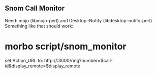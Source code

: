 Snom Call Monitor
----------------


Need: mojo (libmojo-perl) and Desktop::Notify (libdesktop-notify-perl)
Something like that should work:

# morbo script/snom_monitor
set Action_URL to: http://<yourip>:3000/ring?number=$call-id&display_remote=$display_remote
